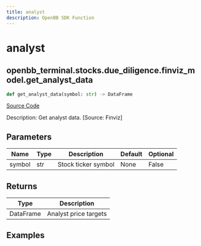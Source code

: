 ```yaml
---
title: analyst
description: OpenBB SDK Function
---
```


# analyst

## openbb_terminal.stocks.due_diligence.finviz_model.get_analyst_data

```python title='openbb_terminal/stocks/due_diligence/finviz_model.py'
def get_analyst_data(symbol: str) -> DataFrame
```
[Source Code](https://github.com/OpenBB-finance/OpenBBTerminal/tree/main/openbb_terminal/stocks/due_diligence/finviz_model.py#L33)

Description: Get analyst data. [Source: Finviz]

## Parameters

| Name | Type | Description | Default | Optional |
| ---- | ---- | ----------- | ------- | -------- |
| symbol | str | Stock ticker symbol | None | False |

## Returns

| Type | Description |
| ---- | ----------- |
| DataFrame | Analyst price targets |

## Examples

